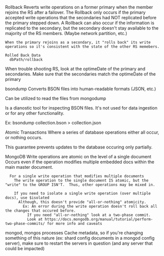 Rollback
  Reverts write operations on a former primary when the member rejoins the RS after a failover.
    The Rollback only occurs if the primary accepted write operations that the secondaries had NOT replicated before the primary stepped down.
      A Rollback can also occur if the information is replicated to the secondary, but the secondary doesn't stay available to the majority of the RS members.
        (Maybe network partition, etc.)

    When the primary rejoins as a secondary, it "rolls back" its write operations so it's consistent with the state of the other RS memebers.

    Rolled Back Data
      dbPath/rollback

When trouble shooting RS, look at the optimeDate of the primary and secondaries.  Make sure that the secondaries match the optimeDate of the primary

bsondump
  Converts BSON files into human-readable formats (JSON, etc.)

  Can be utilized to read the files from mongodump

  Is a dianostic tool for inspecting BSON files.  It's not used for data ingestion or for any other functionality.

  Ex:
    bsondump collection.bson > collection.json

Atomic Transactions
  Where a series of database operations either all occur, or nothing occurs.

  This guarantee prevents updates to the database occuring only partially.

  MongoDB
    Write operations are atomic on the level of a single document
      Occurs even if the operation modifies multiple embedded docs within the main master document.

      For a single write operation that modifies multiple documents
        The write operation to the single document IS atomic, but the "write" to the GROUP ISN'T.  Thus, other operations may be mixed in.

        If you need to isolate a single write operation (over multiple docs), use $isolated 
          Although, this doesn't provide "all-or-nothing" atomicity.
            Ex: An error during the write operation doesn't roll back all the changes that occured before.
              If you need "all-or-nothing" look at a two-phase commit.
              Look at https://docs.mongodb.org/manual/tutorial/perform-two-phase-commits/ for more info and caveats
mongod, mongos processes
  Cache metadata, so if you're changing something of this nature (ex: shard config documents in a mongod config server), make sure to restart the servers in question (and any server that could be impacted)


